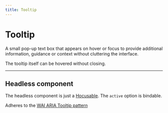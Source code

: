 ```yaml
---
title: Tooltip
---
```


<script lang="ts">
  import Demo from "$components/Demo.svelte";
</script>

# Tooltip

A small pop-up text box that appears on hover or focus to provide additional information, guidance or context without cluttering the interface.

The tooltip itself can be hovered without closing.

<Demo file="./componentDemo.svelte" value="result" />

---

## Headless component

The headless component is just a [Hocusable](/mixins/hocusable). The `active` option is bindable.

Adheres to the [WAI ARIA Tooltip pattern](https://www.w3.org/WAI/ARIA/apg/patterns/tooltip/)
